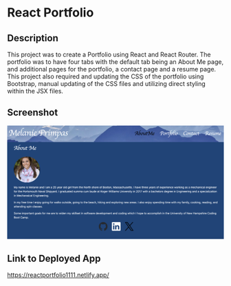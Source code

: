 # React Portfolio

## Description
This project was to create a Portfolio using React and React Router. The portfolio was to have four tabs with the default tab being an About Me page, and additional pages for the portfolio, a contact page and a resume page.  This project also required and updating the CSS of the portfolio using Bootstrap, manual updating of the CSS files and utilizing direct styling within the JSX files. 

## Screenshot
![Default page for React Portfolio](image.png)

## Link to Deployed App
https://reactportfolio1111.netlify.app/